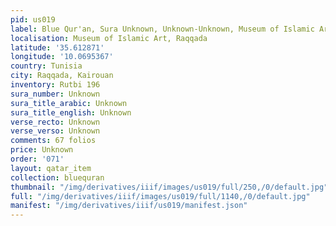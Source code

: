 ```yaml
---
pid: us019
label: Blue Qur'an, Sura Unknown, Unknown-Unknown, Museum of Islamic Art, Raqqada
localisation: Museum of Islamic Art, Raqqada
latitude: '35.612871'
longitude: '10.0695367'
country: Tunisia
city: Raqqada, Kairouan
inventory: Rutbi 196
sura_number: Unknown
sura_title_arabic: Unknown
sura_title_english: Unknown
verse_recto: Unknown
verse_verso: Unknown
comments: 67 folios
price: Unknown
order: '071'
layout: qatar_item
collection: bluequran
thumbnail: "/img/derivatives/iiif/images/us019/full/250,/0/default.jpg"
full: "/img/derivatives/iiif/images/us019/full/1140,/0/default.jpg"
manifest: "/img/derivatives/iiif/us019/manifest.json"
---
```

